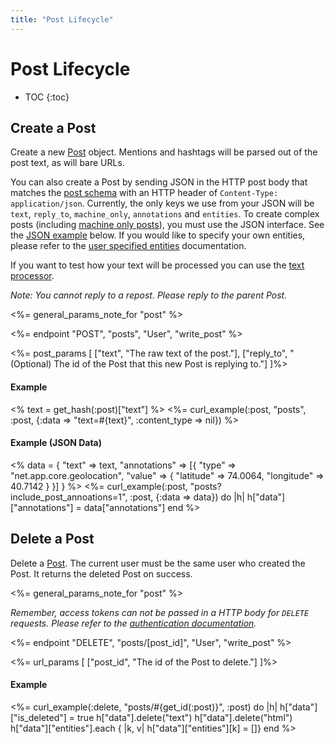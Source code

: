 ```yaml
---
title: "Post Lifecycle"
---
```


# Post Lifecycle

* TOC
{:toc}

## Create a Post

Create a new <a href="/reference/resources/post/">Post</a> object. Mentions and hashtags will be parsed out of the post text, as will bare URLs.

You can also create a Post by sending JSON in the HTTP post body that matches the <a href="/reference/resources/post/">post schema</a> with an HTTP header of `Content-Type: application/json`. Currently, the only keys we use from your JSON will be `text`, `reply_to`, `machine_only`, `annotations` and `entities`. To create complex posts (including [machine only posts](/reference/resources/post/#machine-only-posts)), you must use the JSON interface. See the [JSON example](#json-example) below. If you would like to specify your own entities, please refer to the [user specified entities](/reference/meta/entities/#user-specified-entities) documentation.

If you want to test how your text will be processed you can use the [text processor](/reference/resources/text-processor).

*Note: You cannot reply to a repost. Please reply to the parent Post.*

<%= general_params_note_for "post" %>

<%= endpoint "POST", "posts", "User", "write_post" %>

<%= post_params [
    ["text", "The raw text of the post."],
    ["reply_to", "(Optional) The id of the Post that this new Post is replying to."]
]%>

#### Example

<% text = get_hash(:post)["text"] %>
<%= curl_example(:post, "posts", :post, {:data => "text=#{text}", :content_type => nil}) %>

#### Example (JSON Data)

<% data = {
    "text" => text,
    "annotations" => [{
        "type" => "net.app.core.geolocation",
        "value" => {
            "latitude" => 74.0064,
            "longitude" => 40.7142
        }
    }]
} %>
<%= curl_example(:post, "posts?include_post_annoations=1", :post, {:data => data}) do |h|
    h["data"]["annotations"] = data["annotations"]
end %>

## Delete a Post

Delete a <a href="/reference/resources/post/">Post</a>. The current user must be the same user who created the Post. It returns the deleted Post on success.

<%= general_params_note_for "post" %>

*Remember, access tokens can not be passed in a HTTP body for `DELETE` requests. Please refer to the [authentication documentation](/reference/authentication/#making-authenticated-api-requests).*

<%= endpoint "DELETE", "posts/[post_id]", "User", "write_post" %>

<%= url_params [
    ["post_id", "The id of the Post to delete."]
]%>

#### Example

<%= curl_example(:delete, "posts/#{get_id(:post)}", :post) do |h|
    h["data"]["is_deleted"] = true
    h["data"].delete("text")
    h["data"].delete("html")
    h["data"]["entities"].each { |k, v| h["data"]["entities"][k] = []}
end %>
